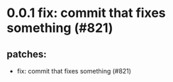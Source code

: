 # 0.0.1 fix: commit that fixes something (#821)

## patches:
* fix: commit that fixes something (#821)


